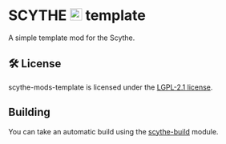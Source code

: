 # SCYTHE <img width="24" height="24" alt="icon" src="https://fkerimk.com/scythe/icon.png" /> template

A simple template mod for the Scythe.

## 🛠 License

scythe-mods-template is licensed under the [LGPL-2.1 license](./LICENSE).

## Building

You can take an automatic build using the [scythe-build](https://github.com/fkerimk/scythe-build) module.

